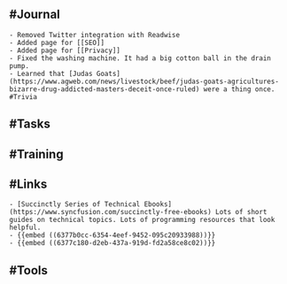 ## #Journal
	- Removed Twitter integration with Readwise
	- Added page for [[SEO]]
	- Added page for [[Privacy]]
	- Fixed the washing machine. It had a big cotton ball in the drain pump.
	- Learned that [Judas Goats](https://www.agweb.com/news/livestock/beef/judas-goats-agricultures-bizarre-drug-addicted-masters-deceit-once-ruled) were a thing once. #Trivia
## #Tasks
## #Training
## #Links
	- [Succinctly Series of Technical Ebooks](https://www.syncfusion.com/succinctly-free-ebooks) Lots of short guides on technical topics. Lots of programming resources that look helpful.
	- {{embed ((6377b0cc-6354-4eef-9452-095c20933988))}}
	- {{embed ((6377c180-d2eb-437a-919d-fd2a58ce8c02))}}
## #Tools